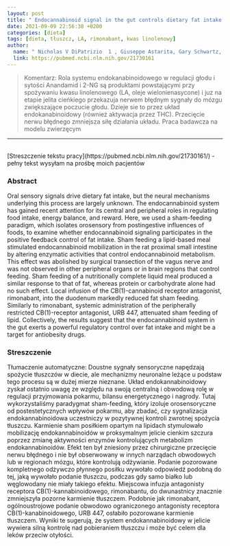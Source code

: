 ```yaml
---
layout: post
title: " Endocannabinoid signal in the gut controls dietary fat intake "
date: 2021-09-09 22:56:38 +0200
categories: [dieta]
tags: [dieta, tłuszcz, LA, rimonabant, kwas linolenowy]
author:
  name: " Nicholas V DiPatrizio  1 , Giuseppe Astarita, Gary Schwartz, Xiaosong Li, Daniele Piomelli "
  link: https://pubmed.ncbi.nlm.nih.gov/21730161
---
```

> Komentarz: Rola systemu endokanabinoidowego w regulacji głodu i sytości
> Anandamid i 2-NG są produktami powstającymi przy spożywaniu kwasu linolenowego (LA, oleje wielonienasycone) i juz na etapie jelita cieńkiego przekazuja nerwem błędnym sygnały do mózgu zwiększające poczucie głodu. Dzieje sie to przez układ endokanabinoidowy (również aktywacja przez THC). Przecięcie nerwu błędnego zmniejsza siłę działania układu. Praca badawcza na modelu zwierzęcym

<hr>
<br>
[Streszczenie tekstu pracy](https://pubmed.ncbi.nlm.nih.gov/21730161/) - pełny tekst wysyłam na prośbę moich pacjentów


### Abstract
Oral sensory signals drive dietary fat intake, but the neural mechanisms underlying this process are largely unknown. The endocannabinoid system has gained recent attention for its central and peripheral roles in regulating food intake, energy balance, and reward. Here, we used a sham-feeding paradigm, which isolates orosensory from postingestive influences of foods, to examine whether endocannabinoid signaling participates in the positive feedback control of fat intake. Sham feeding a lipid-based meal stimulated endocannabinoid mobilization in the rat proximal small intestine by altering enzymatic activities that control endocannabinoid metabolism. This effect was abolished by surgical transection of the vagus nerve and was not observed in other peripheral organs or in brain regions that control feeding. Sham feeding of a nutritionally complete liquid meal produced a similar response to that of fat, whereas protein or carbohydrate alone had no such effect. Local infusion of the CB(1)-cannabinoid receptor antagonist, rimonabant, into the duodenum markedly reduced fat sham feeding. Similarly to rimonabant, systemic administration of the peripherally restricted CB(1)-receptor antagonist, URB 447, attenuated sham feeding of lipid. Collectively, the results suggest that the endocannabinoid system in the gut exerts a powerful regulatory control over fat intake and might be a target for antiobesity drugs. 

### Streszczenie
Tłumaczenie automatyczne:
Doustne sygnały sensoryczne napędzają spożycie tłuszczów w diecie, ale mechanizmy neuronalne leżące u podstaw tego procesu są w dużej mierze nieznane. Układ endokannabinoidowy zyskał ostatnio uwagę ze względu na swoją centralną i obwodową rolę w regulacji przyjmowania pokarmu, bilansu energetycznego i nagrody. Tutaj wykorzystaliśmy paradygmat sham-feeding, który izoluje orosensoryczne od postestetycznych wpływów pokarmu, aby zbadać, czy sygnalizacja endokannabinoidowa uczestniczy w pozytywnej kontroli zwrotnej spożycia tłuszczu. Karmienie sham posiłkiem opartym na lipidach stymulowało mobilizację endokannabinoidów w proksymalnym jelicie cienkim szczura poprzez zmianę aktywności enzymów kontrolujących metabolizm endokannabinoidów. Efekt ten był zniesiony przez chirurgiczne przecięcie nerwu błędnego i nie był obserwowany w innych narządach obwodowych lub w regionach mózgu, które kontrolują odżywianie. Podanie pozorowane kompletnego odżywczo płynnego posiłku wywołało odpowiedź podobną do tej, jaką wywołało podanie tłuszczu, podczas gdy samo białko lub węglowodany nie miały takiego efektu. Miejscowa infuzja antagonisty receptora CB(1)-kannabinoidowego, rimonabantu, do dwunastnicy znacznie zmniejszyła pozorne karmienie tłuszczem. Podobnie jak rimonabant, ogólnoustrojowe podanie obwodowo ograniczonego antagonisty receptora CB(1)-kanabinoidowego, URB 447, osłabiło pozorowane karmienie tłuszczem. Wyniki te sugerują, że system endokannabinoidowy w jelicie wywiera silną kontrolę nad pobieraniem tłuszczu i może być celem dla leków przeciw otyłości. 
